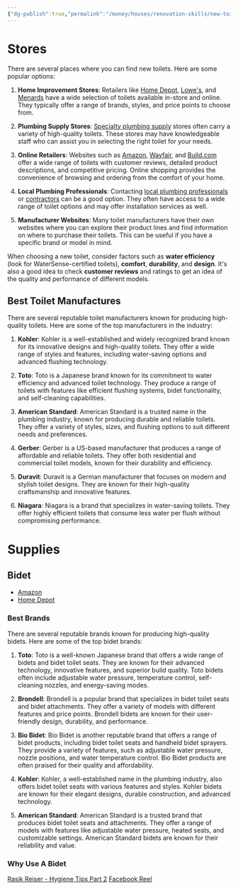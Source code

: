```yaml
---
{"dg-publish":true,"permalink":"/money/houses/renovation-skills/new-toilets/","tags":["oakmore"],"created":"","updated":""}
---
```



# Stores

There are several places where you can find new toilets. Here are some popular options:

1. **Home Improvement Stores**: Retailers like [Home Depot](https://www.homedepot.com/s/toilets?NCNI-5), [Lowe's](https://www.lowes.com/search?searchTerm=toilets), and [Menards](https://www.menards.com/main/bath/toilets/c-5967.htm?searchTermToCategory=toilets) have a wide selection of toilets available in-store and online. They typically offer a range of brands, styles, and price points to choose from.
    
2. **Plumbing Supply Stores**: [Specialty plumbing supply](https://www.texasplumbingsupplyinc.com/searchPage.action?keyWord=toilet) stores often carry a variety of high-quality toilets. These stores may have knowledgeable staff who can assist you in selecting the right toilet for your needs.
    
3. **Online Retailers**: Websites such as [Amazon](https://www.amazon.com/s?k=toilets&crid=1YGGPRGBFSRZ5&sprefix=toilet%2Caps%2C216&ref=nb_sb_noss_1), [Wayfair](https://www.wayfair.com/keyword.php?keyword=toilets), and [Build.com](https://www.build.com/toilets/c132481?term=toilets) offer a wide range of toilets with customer reviews, detailed product descriptions, and competitive pricing. Online shopping provides the convenience of browsing and ordering from the comfort of your home.
    
4. **Local Plumbing Professionals**: Contacting [local plumbing professionals](https://www.benjaminfranklinplumbing.com/duncanville/) or [contractors](https://callmilestone.com/duncanville/plumbing/) can be a good option. They often have access to a wide range of toilet options and may offer installation services as well.
    
5. **Manufacturer Websites**: Many toilet manufacturers have their own websites where you can explore their product lines and find information on where to purchase their toilets. This can be useful if you have a specific brand or model in mind.

When choosing a new toilet, consider factors such as **water efficiency** (look for WaterSense-certified toilets), **comfort**, **durability**, and **design**. It's also a good idea to check **customer reviews** and ratings to get an idea of the quality and performance of different models.

## Best Toilet Manufactures

There are several reputable toilet manufacturers known for producing high-quality toilets. Here are some of the top manufacturers in the industry:

1. **Kohler**: Kohler is a well-established and widely recognized brand known for its innovative designs and high-quality toilets. They offer a wide range of styles and features, including water-saving options and advanced flushing technology.
    
2. **Toto**: Toto is a Japanese brand known for its commitment to water efficiency and advanced toilet technology. They produce a range of toilets with features like efficient flushing systems, bidet functionality, and self-cleaning capabilities.
    
3. **American Standard**: American Standard is a trusted name in the plumbing industry, known for producing durable and reliable toilets. They offer a variety of styles, sizes, and flushing options to suit different needs and preferences.
    
4. **Gerber**: Gerber is a US-based manufacturer that produces a range of affordable and reliable toilets. They offer both residential and commercial toilet models, known for their durability and efficiency.
    
5. **Duravit**: Duravit is a German manufacturer that focuses on modern and stylish toilet designs. They are known for their high-quality craftsmanship and innovative features.
    
6. **Niagara**: Niagara is a brand that specializes in water-saving toilets. They offer highly efficient toilets that consume less water per flush without compromising performance.

# Supplies

## Bidet

- [Amazon](https://www.amazon.com/s?k=bidet&crid=1ISIHLWHLPLJC&sprefix=bide%2Caps%2C151&ref=nb_sb_noss_2)
- [Home Depot](https://www.homedepot.com/s/bideet?NCNI-5)

### Best Brands

There are several reputable brands known for producing high-quality bidets. Here are some of the top bidet brands:

1. **Toto**: Toto is a well-known Japanese brand that offers a wide range of bidets and bidet toilet seats. They are known for their advanced technology, innovative features, and superior build quality. Toto bidets often include adjustable water pressure, temperature control, self-cleaning nozzles, and energy-saving modes.
    
2. **Brondell**: Brondell is a popular brand that specializes in bidet toilet seats and bidet attachments. They offer a variety of models with different features and price points. Brondell bidets are known for their user-friendly design, durability, and performance.
    
3. **Bio Bidet**: Bio Bidet is another reputable brand that offers a range of bidet products, including bidet toilet seats and handheld bidet sprayers. They provide a variety of features, such as adjustable water pressure, nozzle positions, and water temperature control. Bio Bidet products are often praised for their quality and affordability.
    
4. **Kohler**: Kohler, a well-established name in the plumbing industry, also offers bidet toilet seats with various features and styles. Kohler bidets are known for their elegant designs, durable construction, and advanced technology.
    
5. **American Standard**: American Standard is a trusted brand that produces bidet toilet seats and attachments. They offer a range of models with features like adjustable water pressure, heated seats, and customizable settings. American Standard bidets are known for their reliability and value.

### Why Use A Bidet

[Rasik Reiser - Hygiene Tips Part 2](https://www.tiktok.com/@rasikkaiser/video/7197268115497979178?_r=1&_t=8dmIzsws0BG)
[Facebook Reel](https://www.facebook.com/reel/1186340412257038)